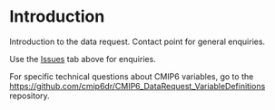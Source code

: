 # Introduction
Introduction to the data request. Contact point for general enquiries.

Use the [Issues](https://github.com/cmip6dr/Introduction/issues) tab above for enquiries.

For specific technical questions about CMIP6 variables, go to the https://github.com/cmip6dr/CMIP6_DataRequest_VariableDefinitions repository.

